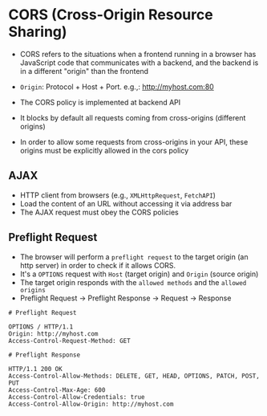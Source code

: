 # CORS (Cross-Origin Resource Sharing)

- CORS refers to the situations when a frontend running in a browser has JavaScript code that communicates with a backend, and the backend is in a different "origin" than the frontend
- `Origin`: Protocol + Host + Port. e.g.,: <http://myhost.com:80>

- The CORS policy is implemented at backend API
- It blocks by default all requests coming from cross-origins (different origins)
- In order to allow some requests from cross-origins in your API, these origins must be explicitly allowed in the cors policy

## AJAX

- HTTP client from browsers (e.g., `XMLHttpRequest`, `FetchAPI`)
- Load the content of an URL without accessing it via address bar
- The AJAX request must obey the CORS policies

## Preflight Request

- The browser will perform a `preflight request` to the target origin (an http server) in order to check if it allows CORS.
- It's a `OPTIONS` request with `Host` (target origin) and `Origin` (source origin)
- The target origin responds with the `allowed methods` and the `allowed origins`
- Preflight Request -> Preflight Response -> Request -> Response

```http
# Preflight Request

OPTIONS / HTTP/1.1
Origin: http://myhost.com
Access-Control-Request-Method: GET
```

```http
# Preflight Response

HTTP/1.1 200 OK
Access-Control-Allow-Methods: DELETE, GET, HEAD, OPTIONS, PATCH, POST, PUT
Access-Control-Max-Age: 600
Access-Control-Allow-Credentials: true
Access-Control-Allow-Origin: http://myhost.com
```
